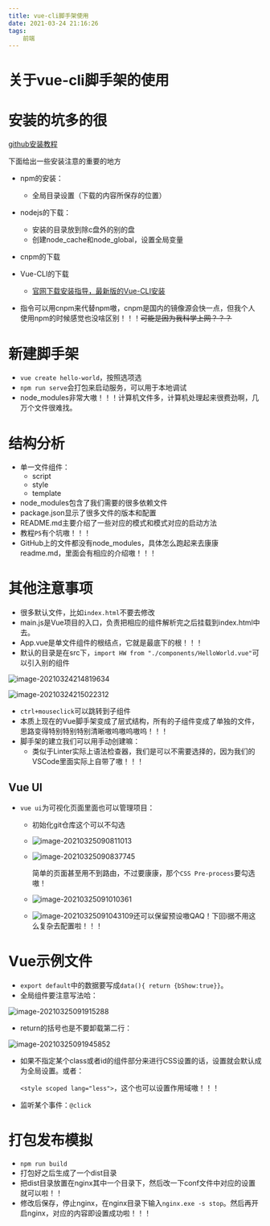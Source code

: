 ```yaml
---
title: vue-cli脚手架使用
date: 2021-03-24 21:16:26
tags:
	前端
---
```




# 关于vue-cli脚手架的使用



<!--more-->

# 安装的坑多的很

[github安装教程](https://github.com/oinsd/Vue.js-Learning-Example/blob/master/NO.12_vue-cli%E5%AE%89%E8%A3%85%EF%BC%88%E5%86%85%E5%90%AB%E6%96%87%E5%AD%97%E7%89%88%EF%BC%89/vue-cli%E7%9A%84%E5%AE%89%E8%A3%85%E4%B8%8E%E5%8D%B8%E8%BD%BD.pdf)

下面给出一些安装注意的重要的地方

- npm的安装：
  - 全局目录设置（下载的内容所保存的位置）

- nodejs的下载：
  - 安装的目录放到除c盘外的别的盘
  - 创建node_cache和node_global，设置全局变量
- cnpm的下载
- Vue-CLI的下载
  - [官网下载安装指导，最新版的Vue-CLI安装](https://cli.vuejs.org/zh/guide/installation.html)
- 指令可以用cnpm来代替npm嗷，cnpm是国内的镜像源会快一点，但我个人使用npm的时候感觉也没啥区别！！！~~可能是因为我科学上网？？？~~



# 新建脚手架

- `vue create hello-world`，按照选项选
- `npm run serve`会打包来启动服务，可以用于本地调试
- node_modules非常大嗷！！！计算机文件多，计算机处理起来很费劲啊，几万个文件很难找。





# 结构分析

- 单一文件组件：
  - script
  - style
  - template
- node_modules包含了我们需要的很多依赖文件
- package.json显示了很多文件的版本和配置
- README.md主要介绍了一些对应的模式和模式对应的启动方法
- 教程`P5`有个坑嗷！！！
- GitHub上的文件都没有node_modules，具体怎么跑起来去康康readme.md，里面会有相应的介绍嗷！！！





# 其他注意事项

- 很多默认文件，比如`index.html`不要去修改
- main.js是Vue项目的入口，负责把相应的组件解析完之后挂载到index.html中去。
- App.vue是单文件组件的根结点，它就是最底下的根！！！
- 默认的目录是在src下，`import HW from "./components/HelloWorld.vue"`可以引入别的组件

![image-20210324214819634](https://gitee.com/alexs-rabbit//picture/raw/master/image-20210324214819634.png)

![image-20210324215022312](https://gitee.com/alexs-rabbit//picture/raw/master/image-20210324215022312.png)

- `ctrl+mouseclick`可以跳转到子组件
- 本质上现在的Vue脚手架变成了层式结构，所有的子组件变成了单独的文件，思路变得特别特别特别清晰嗷呜嗷呜嗷呜！！！
- 脚手架的建立我们可以用手动创建嘛：
  - 类似于Linter实际上语法检查器，我们是可以不需要选择的，因为我们的VSCode里面实际上自带了嗷！！！



## Vue UI

- `vue ui`为可视化页面里面也可以管理项目：

  - 初始化git仓库这个可以不勾选
  - ![image-20210325090811013](https://gitee.com/alexs-rabbit//picture/raw/master/image-20210325090811013.png)

  - ![image-20210325090837745](https://gitee.com/alexs-rabbit//picture/raw/master/image-20210325090837745.png)

    简单的页面甚至用不到路由，不过要康康，那个`CSS Pre-process`要勾选嗷！

  - ![image-20210325091010361](https://gitee.com/alexs-rabbit//picture/raw/master/image-20210325091010361.png)

  - ![image-20210325091043109](https://gitee.com/alexs-rabbit//picture/raw/master/image-20210325091043109.png)还可以保留预设嗷QAQ！下回i据不用这么复杂去配置啦！！！



# Vue示例文件

- `export default`中的数据要写成`data(){ return {bShow:true}}`。
- 全局组件要注意写法哈：

![image-20210325091915288](https://gitee.com/alexs-rabbit//picture/raw/master/image-20210325091915288.png)

- return的括号也是不要卸载第二行：

![image-20210325091945852](https://gitee.com/alexs-rabbit//picture/raw/master/image-20210325091945852.png)

- 如果不指定某个class或者id的组件部分来进行CSS设置的话，设置就会默认成为全局设置。或者：

  `<style scoped lang="less">`，这个也可以设置作用域嗷！！！

- 监听某个事件：`@click`





# 打包发布模拟

- `npm run build`
- 打包好之后生成了一个dist目录
- 把dist目录放置在nginx其中一个目录下，然后改一下conf文件中对应的设置就可以啦！！
- 修改后保存，停止nginx，在nginx目录下输入`nginx.exe -s stop`。然后再开启nginx，对应的内容即设置成功啦！！！



